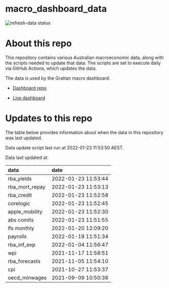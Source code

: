 
<!-- README.md is generated from README.Rmd. Please edit that file -->

# macro\_dashboard\_data

<!-- badges: start -->

![refresh-data
status](https://github.com/grattan/macro_dashboard_data/workflows/refresh-data/badge.svg)

<!-- badges: end -->

# About this repo

This repository contains various Australian macroeconomic data, along
with the scripts needed to update that data. The scripts are set to
execute daily via GitHub Actions, which updates the data.

The data is used by the Grattan macro dashboard.

  - [Dashboard repo](https://github.com/grattan/macrodashboard)

  - [Live dashboard](https://mattcowgill.shinyapps.io/macrodashboard/)

# Updates to this repo

The table below provides information about when the data in this
repository was last updated.

Data update script last run at 2022-01-23 11:53:50 AEST.

Data last updated at:

| data             | date                |
| :--------------- | :------------------ |
| rba\_yields      | 2022-01-23 11:53:44 |
| rba\_mort\_repay | 2022-01-23 11:53:13 |
| rba\_credit      | 2022-01-23 11:52:58 |
| corelogic        | 2022-01-23 11:52:45 |
| apple\_mobility  | 2022-01-23 11:52:30 |
| abs comits       | 2022-01-23 11:51:55 |
| lfs monthly      | 2022-01-20 12:09:20 |
| payrolls         | 2022-01-19 11:51:34 |
| rba\_inf\_exp    | 2022-01-04 11:56:47 |
| wpi              | 2021-11-17 11:58:51 |
| rba\_forecasts   | 2021-11-05 11:54:10 |
| cpi              | 2021-10-27 11:53:37 |
| oecd\_minwages   | 2021-09-09 10:50:38 |
